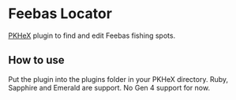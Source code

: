 # Feebas Locator
[PKHeX](https://github.com/kwsch/PKHeX) plugin to find and edit Feebas fishing spots.

## How to use
Put the plugin into the plugins folder in your PKHeX directory.
Ruby, Sapphire and Emerald are support. No Gen 4 support for now.